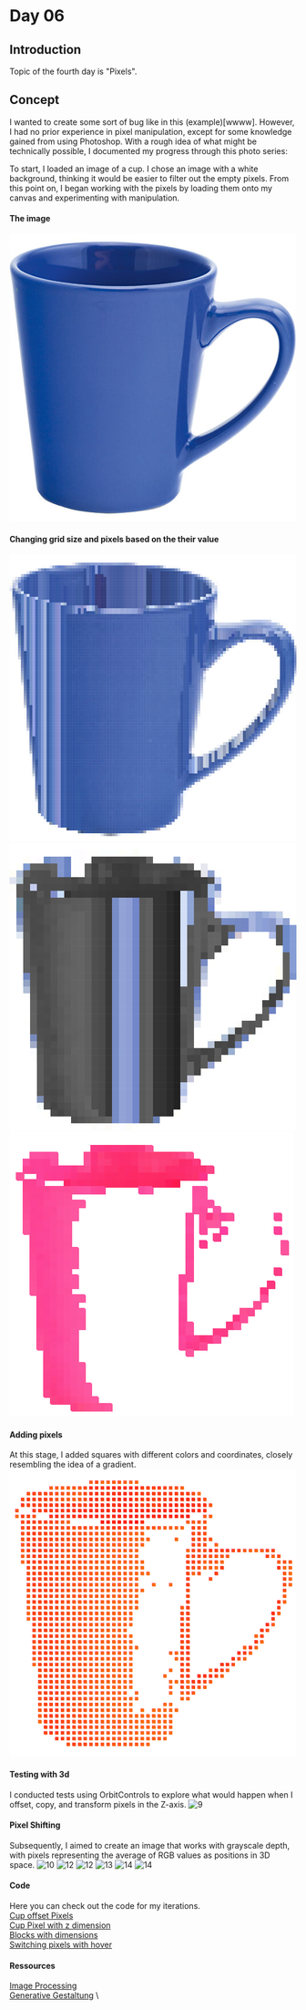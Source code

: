 
# Day 06
## Introduction 
Topic of the fourth day is "Pixels". 

## Concept
I wanted to create some sort of bug like in this (example)[wwww]. However, I had no prior experience in pixel manipulation, except for some knowledge gained from using Photoshop. With a rough idea of what might be technically possible, I documented my progress through this photo series:

To start, I loaded an image of a cup. I chose an image with a white background, thinking it would be easier to filter out the empty pixels. From this point on, I began working with the pixels by loading them onto my canvas and experimenting with manipulation. 

#### The image
![1](content/day06/cup.jpg)


#### Changing grid size and pixels based on the their value
![4](content/day06/process_2.png)
![6](content/day06/process_4.png)
![7](content/day06/process_5.png)

#### Adding pixels
At this stage, I added squares with different colors and coordinates, closely resembling the idea of a gradient.
![8](content/day06/process_6.png)

#### Testing with 3d 
I conducted tests using OrbitControls to explore what would happen when I offset, copy, and transform pixels in the Z-axis.
![9](content/day06/process_7.gif)

#### Pixel Shifting
Subsequently, I aimed to create an image that works with grayscale depth, with pixels representing the average of RGB values as positions in 3D space.
![10](content/day06/process_8.gif)
![12](content/day06/process_11.gif)
![12](content/day06/process_12.gif)
![13](content/day06/process_13.gif)
![14](content/day06/process_14.gif)
![14](content/day06/process_15.gif)

#### Code 
Here you can check out the code for my iterations.\
[Cup offset Pixels](https://editor.p5js.org/Fimo/sketches/Bd89CgdiY)\
[Cup Pixel with z dimension](https://editor.p5js.org/Fimo/sketches/fSEdCAUDc)\
[Blocks with dimensions](https://editor.p5js.org/Fimo/sketches/IuUERcbKX)\
[Switching pixels with hover](https://editor.p5js.org/Fimo/sketches/XOium6fon)

#### Ressources
[Image Processing](https://idmnyu.github.io/p5.js-image/index.html) \
[Generative Gestaltung](http://www.generative-gestaltung.de/2/) \
